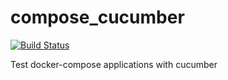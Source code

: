 # compose_cucumber

[![Build Status](https://travis-ci.org/funkwerk/compose_cucumber.svg)](https://travis-ci.org/funkwerk/compose_cucumber)

Test docker-compose applications with cucumber
